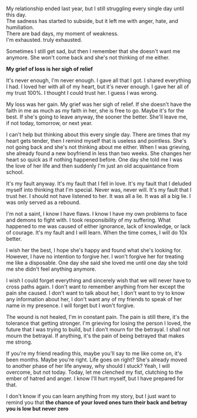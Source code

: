 My relationship ended last year, but I still struggling every single day until this day.<br/>
The sadness has started to subside, but it left me with anger, hate, and humiliation.<br/>
There are bad days, my moment of weakness.<br/>
I'm exhausted. truly exhausted.<br/>

Sometimes I still get sad, but then I remember that she doesn't want me anymore. She won't come back and she's not thinking of me either.<br/>

__My grief of loss is her sigh of relief__<br/>

It's never enough, I'm never enough. I gave all that I got. I shared everything I had. I loved her with all of my heart, but it's never enough. I gave her all of my trust 100%. I thought I could trust her. I guess I was wrong.<br/>

My loss was her gain. My grief was her sigh of relief. If she doesn't have the faith in me as much as my faith in her, she is free to go. Maybe it's for the best. If she's going to leave anyway, the sooner the better. She'll leave me, if not today, tomorrow, or next year. <br/>

I can't help but thinking about this every single day. There are times that my heart gets tender, then I remind myself that is useless and pointless. She's not going back and she's not thinking about me either. When I was grieving, she already found a new boyfriend in less than two weeks. She changes her heart so quick as if nothing happened before. One day she told me I was the love of her life and then suddenly I'm just an old acquaintance from school.<br/>

It's my fault anyway. It's my fault that I fell in love. It's my fault that I deluded myself into thinking that I'm special. Never was, never will. It's my fault that I trust her. I should not have listened to her. It was all a lie. It was all a big lie. I was only served as a rebound.<br/>

I'm not a saint, I know I have flaws. I know I have my own problems to face and demons to fight with. I took responsibility of my suffering. What happened to me was caused of either ignorance, lack of knowledge, or lack of courage. It's my fault and I will learn. When the time comes, I will do 10x better.<br/>

I wish her the best, I hope she's happy and found what she's looking for. However, I have no intention to forgive her. I won't forgive her for treating me like a disposable. One day she said she loved me until one day she told me she didn't feel anything anymore.<br/> 

I wish I could forget everything and sincerely wish that we will never have to cross paths again. I don't want to remember anything from her except the pain she caused. I don't want to talk about her, I don't want to try to know any information about her, I don't want any of my friends to speak of her name in my presence. I will forget but I won't forgive.<br/>

The wound is not healed, I'm in constant pain. The pain is still there, it's the tolerance that getting stronger. I'm grieving for losing the person I loved, the future that I was trying to build, but I don't mourn for the betrayal. I shall not mourn the betrayal. If anything, it's the pain of being betrayed that makes me strong.<br/>

If you're my friend reading this, maybe you'll say to me like come on, it's been months. Maybe you're right. Life goes on right? She's already moved to another phase of her life anyway, why should I stuck? Yeah, I will overcome, but not today. Today, let me clenched my fist, clutching to the ember of hatred and anger. I know I'll hurt myself, but I have prepared for that.<br/>

I don't know if you can learn anything from my story, but I just want to remind you that **the chance of your loved ones turn their back and betray you is low but never zero**

